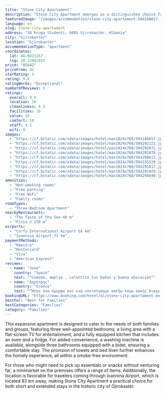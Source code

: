 ```yaml
---
title: "Stone City Apartament"
description: "Stone City Apartment emerges as a distinguished choice for travelers seeking comfort and convenience in Gjirokastër."
featuredImage: "/images/accommodation/stone-city-apartament-504160657.jpg"
language: en
slug: stone-city-apartament
address: "30 Rruga Studenti, 6001 Gjirokastër, Albania"
city: "Gjirokastër"
location: "Gjirokastër"
accommodationType: "apartment"
coordinates:
  lat: 40.0821167
  lng: 20.13862932
price: "US$42"
priceFrom: 42
starRating: 3
rating: 9.6
ratingWords: "Exceptional"
numberOfReviews: 3
ratings:
  overall: 9.6
  location: 10
  cleanliness: 8.3
  facilities: 10
  value: 10
  comfort: 10
  staff: 9.2
  wifi: 0
images:
  - "https://cf.bstatic.com/xdata/images/hotel/max1024x768/504160657.jpg?k=cf1bcada09bcdd35d77d3ce43a7fc4b50b99f82d73e81e4616f4653ef05216c4&o=&hp=1"
  - "https://cf.bstatic.com/xdata/images/hotel/max1024x768/504292221.jpg?k=8f4fb9f33ea193beac5b81201b059d10cb21fb8a557dbb6b6eb7c74cbbfbd3a8&o=&hp=1"
  - "https://cf.bstatic.com/xdata/images/hotel/max1024x768/504292672.jpg?k=b9470a8afb8e377ca81b3832052b762775809a559fe94e8f57d660edc93757a5&o=&hp=1"
  - "https://cf.bstatic.com/xdata/images/hotel/max1024x768/504292878.jpg?k=76a8e45d7c078a239359f1817ab33db1f9326b06d4cfb9bb5f71397941ebec17&o=&hp=1"
  - "https://cf.bstatic.com/xdata/images/hotel/max1024x768/504290613.jpg?k=3b28a1fbecc97b2989403003ce5852919c8c4bd09649744c4071ca6440d5a23b&o=&hp=1"
  - "https://cf.bstatic.com/xdata/images/hotel/max1024x768/504155339.jpg?k=01777519eedf0c3c42143e5772176bc5a482bd4d0d4f3abbf45283cc39c918be&o=&hp=1"
  - "https://cf.bstatic.com/xdata/images/hotel/max1024x768/504291817.jpg?k=dc279d0ebce9c4961b4b20eab8a6f49b444e2b4aa18ee31db6a6e8374b0a11a5&o=&hp=1"
  - "https://cf.bstatic.com/xdata/images/hotel/max1024x768/504291929.jpg?k=8a828d121afdbe06d963788c939dad9c907e2bc82dc233d7e52415092961884d&o=&hp=1"
  - "https://cf.bstatic.com/xdata/images/hotel/max1024x768/504294690.jpg?k=ea5faaaf69747a2146591064a7438427c42890cb780265ec73dc4f793114299b&o=&hp=1"
amenities:
  - "Non-smoking rooms"
  - "Free parking"
  - "Free WiFi"
  - "Family rooms"
roomTypes:
  - "Three-Bedroom Apartment"
nearbyRestaurants:
  - "The Taste of the Sea 40 m"
  - "Pizza n 150 m"
airports:
  - "Corfu International Airport 56 km"
  - "Ioannina Airport 71 km"
paymentMethods:
  - "Maestro"
  - "Mastercard"
  - "Visa"
  - "American Express"
reviews:
  - name: "Jose"
    country: "Spain"
    text: "“Cómodo, amplio , calentito los baños y buena ubicación”"
  - name: "Δημήτρης"
    country: "Greece"
    text: "“Ήταν όλα όμορφα και ενώ κλειστηκαμε απέξω λόγω κακής διαχείρισης των κλειδιών, οι κύριοι ήρθαν καθ μας έφεραν κλειδιά μέσα σε 10 λεπτά.”"
bookingURL: "https://www.booking.com/hotel/al/stone-city-apartament.en-gb.html?aid=8035640"
bestFor: "Best for Families"
bestCategories: "Families"
category: "Families"
---
```


This expansive apartment is designed to cater to the needs of both families and groups, featuring three well-appointed bedrooms, a living area with a flat-screen TV for entertainment, and a fully equipped kitchen that includes an oven and a fridge. For added convenience, a washing machine is available, alongside three bathrooms equipped with a bidet, ensuring a comfortable stay. The provision of towels and bed linen further enhances the homely experience, all within a smoke-free environment.

For those who might need to pick up essentials or snacks without venturing far, a minimarket on the premises offers a range of items. Additionally, the location is favorable for travelers coming through Ioannina Airport, which is located 83 km away, making Stone City Apartment a practical choice for both short and extended stays in the historic city of Gjirokastër.